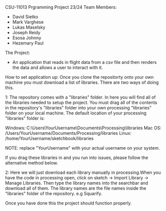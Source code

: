 CSU-11013 Prgramming Project 23/24
Team Members:
- David Sietko
- Mark Varghese
- Lukas Maselsky
- Joseph Reidy
- Esosa Johnny
- Hezemary Paul

The Project:
- An application that reads in flight data from a csv file and then renders the data and allows a user to interact with it.


 How to set application up:
 Once you clone the repositorty onto your own machine you must download a list of libraries. There are two ways of doing this.
 
   1:
 The repository comes with a "libraries" folder. In here you will find all of the libraries needed to setup the project.
 You must drag all of the contents in the repository's "libraries" folder into your own processing "libraries" folder on your
 local machine. The default location of your processing "libraries" folder is:
 
   Windows:
   C:\Users\YourUsername\Documents\Processing\libraries
   Mac OS:
   /Users/YourUsername/Documents/Processing/libraries
   Linux:
   /home/YourUsername/sketchbook/libraries


NOTE: replace "YourUsername" with your actual username on your system.


If you drag these libraries in and you run into issues, please follow the alternative method below.


  2:
Here we will just download each library manually in processing.When you have the code in processing open, click
on sketch -> Import Library -> Manage Libraries. Then type the library names into the searchbar and download all of
them. The library names are the file names inside the "libraries" folder of the repository. e.g Squarify.


Once you have done this the project should function properly.
